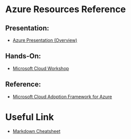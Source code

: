 # Azure Resources Reference

## Presentation:
* [Azure Presentation (Overview)](https://smblobacct.blob.core.windows.net/myblob/helloazure.zip)


## Hands-On:
* [Microsoft Cloud Workshop](https://github.com/microsoft/mcw)

## Reference:
* [Microsoft Cloud Adoption Framework for Azure](https://docs.microsoft.com/en-us/azure/architecture/cloud-adoption/overview)



# Useful Link
* [Markdown Cheatsheet](https://github.com/adam-p/markdown-here/wiki/Markdown-Cheatsheet)
